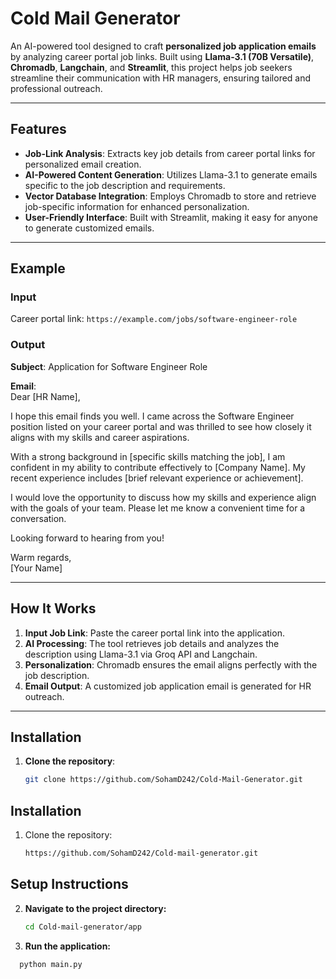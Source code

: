 # Cold Mail Generator  

An AI-powered tool designed to craft **personalized job application emails** by analyzing career portal job links. Built using **Llama-3.1 (70B Versatile)**, **Chromadb**, **Langchain**, and **Streamlit**, this project helps job seekers streamline their communication with HR managers, ensuring tailored and professional outreach.

---

## Features  

- **Job-Link Analysis**: Extracts key job details from career portal links for personalized email creation.  
- **AI-Powered Content Generation**: Utilizes Llama-3.1 to generate emails specific to the job description and requirements.  
- **Vector Database Integration**: Employs Chromadb to store and retrieve job-specific information for enhanced personalization.  
- **User-Friendly Interface**: Built with Streamlit, making it easy for anyone to generate customized emails.  

---

## Example  

### Input  
Career portal link: `https://example.com/jobs/software-engineer-role`  

### Output  

**Subject**: Application for Software Engineer Role  

**Email**:  
Dear [HR Name],  

I hope this email finds you well. I came across the Software Engineer position listed on your career portal and was thrilled to see how closely it aligns with my skills and career aspirations.  

With a strong background in [specific skills matching the job], I am confident in my ability to contribute effectively to [Company Name]. My recent experience includes [brief relevant experience or achievement].  

I would love the opportunity to discuss how my skills and experience align with the goals of your team. Please let me know a convenient time for a conversation.  

Looking forward to hearing from you!  

Warm regards,  
[Your Name]  

---

## How It Works  

1. **Input Job Link**: Paste the career portal link into the application.  
2. **AI Processing**: The tool retrieves job details and analyzes the description using Llama-3.1 via Groq API and Langchain.  
3. **Personalization**: Chromadb ensures the email aligns perfectly with the job description.  
4. **Email Output**: A customized job application email is generated for HR outreach.  

---

## Installation  

1. **Clone the repository**:  
   ```bash
   git clone https://github.com/SohamD242/Cold-Mail-Generator.git

## Installation  

1. Clone the repository:  
   ```bash  
   https://github.com/SohamD242/Cold-mail-generator.git

## Setup Instructions  

2. **Navigate to the project directory:**  
   ```bash
   cd Cold-mail-generator/app

3. **Run the application:**

```bash
  python main.py
